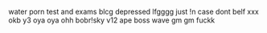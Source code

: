 water
porn
test and exams
blcg
depressed
lfgggg
just !n case 
dont belf
xxx
okb
y3
oya oya ohh
bobr!sky
v12
ape
boss
wave
gm gm
fuckk

